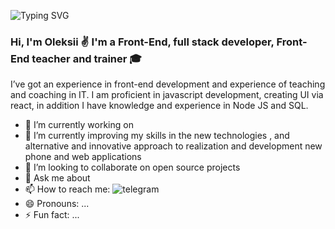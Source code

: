 ![Typing SVG](https://readme-typing-svg.herokuapp.com?font=Fira+Code&size=25&duration=2000&color=F70000&center=true&vCenter=true&multiline=true&width=1000&height=180&lines=while(!success)+%7B;++++tryAgain();++++if+(success);++++++++return+true;++++improve()+%7D)

### Hi, I'm Oleksii ✌️ I'm a Front-End, full stack developer, Front-End teacher and trainer 🎓 

I’ve got an experience in front-end development and experience
of teaching and coaching in IT. I am proficient in javascript development, creating UI via react, in addition I have knowledge and experience in Node JS and SQL.

- 🔭 I’m currently working on 
- 🌱 I’m currently improving my skills in the new  technologies , and alternative and innovative approach to realization and development new phone and web applications
- 👯 I’m looking to collaborate on open source projects
- 💬 Ask me about 
- 📫 How to reach me: ![telegram](https://img.shields.io/badge/telegram-blue)
- 😄 Pronouns: ...
- ⚡ Fun fact: ...

